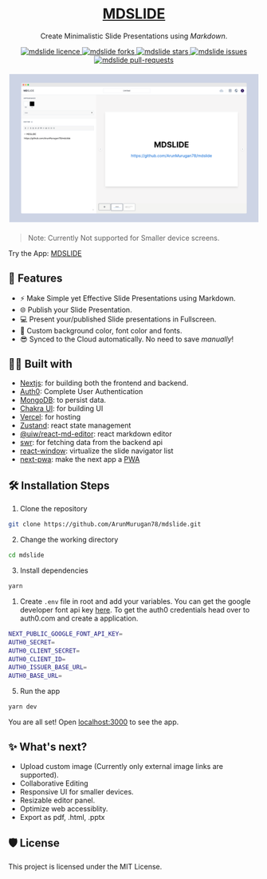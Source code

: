 <h1 align="center"><a href="https://mdslide.vercel.app/" target="_blank"> MDSLIDE </a></h1>

<p align="center">
Create Minimalistic Slide Presentations using <i>Markdown</i>.
</p>

<p align="center">
<a href="https://github.com/ArunMurugan78/mdslide/blob/master/LICENSE" target="blank">
<img src="https://img.shields.io/github/license/ArunMurugan78/mdslide?style=flat-square" alt="mdslide licence" />
</a>
<a href="https://github.com/ArunMurugan78/mdslide/fork" target="blank">
<img src="https://img.shields.io/github/forks/ArunMurugan78/mdslide?style=flat-square" alt="mdslide forks"/>
</a>
<a href="https://github.com/ArunMurugan78/mdslide/stargazers" target="blank">
<img src="https://img.shields.io/github/stars/ArunMurugan78/mdslide?style=flat-square" alt="mdslide stars"/>
</a>
<a href="https://github.com/ArunMurugan78/mdslide/issues" target="blank">
<img src="https://img.shields.io/github/issues/ArunMurugan78/mdslide?style=flat-square" alt="mdslide issues"/>
</a>
<a href="https://github.com/ArunMurugan78/mdslide/pulls" target="blank">
<img src="https://img.shields.io/github/issues-pr/ArunMurugan78/mdslide?style=flat-square" alt="mdslide pull-requests"/>
</a>

</p>


<p align="center" style="margin-top: 20px; margin-bottom: 20px">
<img src="./public/mockup.png" width="500px" style="margin: auto;"/>
</p>

>Note: Currently Not supported for Smaller device screens.

Try the App: [MDSLIDE](https://mdslide.vercel.app/) 

## 🚀 Features

+  ⚡ Make Simple yet Effective Slide Presentations using Markdown.
+  🌐  Publish your Slide Presentation.
+  💻  Present your/published Slide presentations in Fullscreen.
+ 🎨  Custom background color, font color and fonts.
+ 😎  Synced to the Cloud automatically. No need to save *manually*!



## 👨‍💻 Built with
+ [Nextjs](https://nextjs.org/): for building both the frontend and backend.
+ [Auth0](https://auth0.com/z): Complete User Authentication
+ [MongoDB](https://www.mongodb.com/): to persist data.
+ [Chakra UI](https://chakra-ui.com/): for building UI
+ [Vercel](https://vercel.com/): for hosting
+ [Zustand](https://zustand.surge.sh): react state management  
+ [@uiw/react-md-editor](https://uiwjs.github.io/react-md-editor/): react markdown editor
+ [swr](https://swr.vercel.app/): for fetching data from the backend api
+ [react-window](react-window.now.sh/): virtualize the slide navigator list
+ [next-pwa](https://github.com/shadowwalker/next-pwa): make the next app a [PWA](https://web.dev/progressive-web-apps/)


## 🛠️ Installation Steps

1. Clone the repository

```bash
git clone https://github.com/ArunMurugan78/mdslide.git
```

2. Change the working directory

```bash
cd mdslide
```

3. Install dependencies

```bash
yarn
```

1. Create `.env` file in root and add your variables. You can get the google developer font api key [here](https://developers.google.com/fonts/docs/developer_api). To get the auth0 credentials head over to auth0.com and create a application.

```bash
NEXT_PUBLIC_GOOGLE_FONT_API_KEY=
AUTH0_SECRET=
AUTH0_CLIENT_SECRET=
AUTH0_CLIENT_ID=
AUTH0_ISSUER_BASE_URL=
AUTH0_BASE_URL=
```

5. Run the app

```bash
yarn dev
```

You are all set! Open [localhost:3000](http://localhost:3000/) to see the app.

## ✨ What's next?
+ Upload custom image (Currently only external image links are supported).
+ Collaborative Editing
+ Responsive UI for smaller devices.
+ Resizable editor panel.
+ Optimize web accessiblity.
+ Export as pdf, .html, .pptx

## 🛡 License
This project is licensed under the MIT License.

